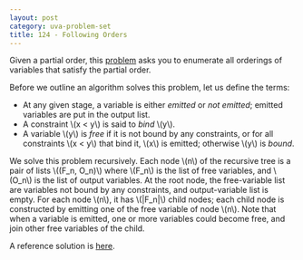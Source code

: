 ```yaml
---
layout: post
category: uva-problem-set
title: 124 - Following Orders
---
```


Given a partial order, this
[problem](http://uva.onlinejudge.org/index.php?option=com_onlinejudge&Itemid=8&category=3&page=show_problem&problem=60)
asks you to enumerate all orderings of variables that satisfy the partial order.

Before we outline an algorithm solves this problem, let us define the terms:

* At any given stage, a variable is either *emitted* or *not emitted*;
  emitted variables are put in the output list.
* A constraint \\(x < y\\) is said to *bind* \\(y\\).
* A variable \\(y\\) is *free* if it is not bound by any constraints,
  or for all constraints \\(x < y\\) that bind it, \\(x\\) is emitted;
  otherwise \\(y\\) is *bound*.

We solve this problem recursively.
Each node \\(n\\) of the recursive tree is a pair of lists \\((F_n, O_n)\\)
where \\(F_n\\) is the list of free variables,
and \\(O_n\\) is the list of output variables.
At the root node,
the free-variable list are variables not bound by any constraints,
and output-variable list is empty.
For each node \\(n\\), it has \\(|F_n|\\) child nodes;
each child node is constructed by emitting one of the free variable of node \\(n\\).
Note that when a variable is emitted, one or more variables could become free,
and join other free variables of the child.

A reference solution is
[here](https://github.com/clchiou/uva-problem-set/blob/master/solved/124/124.cc).
